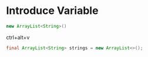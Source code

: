 # Introduce Variable

```java
new ArrayList<String>()
```

ctrl+alt+v

```java
final ArrayList<String> strings = new ArrayList<>();
```


